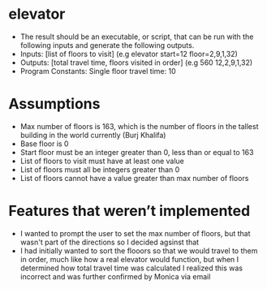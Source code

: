 # elevator

- The result should be an executable, or script, that can be run with the following inputs and generate the following outputs.
- Inputs: [list of floors to visit] (e.g elevator start=12 floor=2,9,1,32)
- Outputs: [total travel time, floors visited in order] (e.g 560 12,2,9,1,32)
- Program Constants: Single floor travel time: 10

# Assumptions
- Max number of floors is 163, which is the number of floors in the tallest building in the world currently (Burj Khalifa)
- Base floor is 0
- Start floor must be an integer greater than 0, less than or equal to 163
- List of floors to visit must have at least one value
- List of floors must all be integers greater than 0
- List of floors cannot have a value greater than max number of floors

# Features that weren’t implemented
- I wanted to prompt the user to set the max number of floors, but that wasn't part of the directions so I decided agsinst that
- I had initially wanted to sort the flooors so that we would travel to them in order, much like how a real elevator would function, but when I determined how total travel time was calculated I realized this was incorrect and was further confirmed by Monica via email